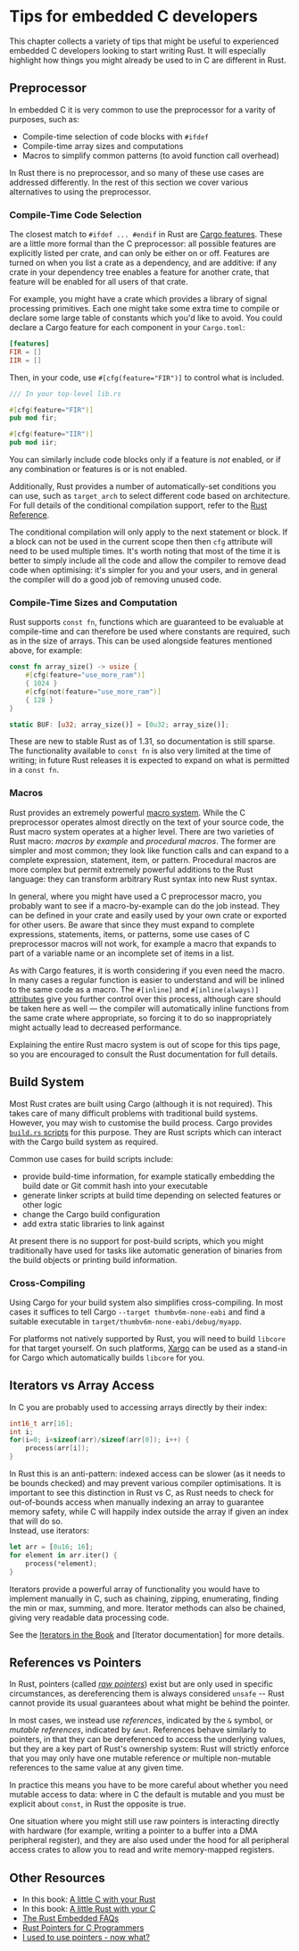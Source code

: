 # Tips for embedded C developers

This chapter collects a variety of tips that might be useful to experienced
embedded C developers looking to start writing Rust. It will especially
highlight how things you might already be used to in C are different in Rust.

## Preprocessor

In embedded C it is very common to use the preprocessor for a varity of
purposes, such as:

* Compile-time selection of code blocks with `#ifdef`
* Compile-time array sizes and computations
* Macros to simplify common patterns (to avoid function call overhead)

In Rust there is no preprocessor, and so many of these use cases are addressed
differently. In the rest of this section we cover various alternatives to
using the preprocessor.

### Compile-Time Code Selection

The closest match to `#ifdef ... #endif` in Rust are [Cargo features]. These
are a little more formal than the C preprocessor: all possible features are
explicitly listed per crate, and can only be either on or off. Features are
turned on when you list a crate as a dependency, and are additive: if any crate
in your dependency tree enables a feature for another crate, that feature will
be enabled for all users of that crate.

[Cargo features]: https://doc.rust-lang.org/cargo/reference/manifest.html#the-features-section

For example, you might have a crate which provides a library of signal
processing primitives. Each one might take some extra time to compile or
declare some large table of constants which you'd like to avoid. You could
declare a Cargo feature for each component in your `Cargo.toml`:

```toml
[features]
FIR = []
IIR = []
```

Then, in your code, use `#[cfg(feature="FIR")]` to control what is included.

```rust
/// In your top-level lib.rs

#[cfg(feature="FIR")]
pub mod fir;

#[cfg(feature="IIR")]
pub mod iir;
```

You can similarly include code blocks only if a feature is _not_ enabled, or if
any combination or features is or is not enabled.

Additionally, Rust provides a number of automatically-set conditions you can
use, such as `target_arch` to select different code based on architecture. For
full details of the conditional compilation support, refer to the [Rust
Reference].

[Rust Reference]: https://doc.rust-lang.org/reference/conditional-compilation.html

The conditional compilation will only apply to the next statement or block. If
a block can not be used in the current scope then then `cfg` attribute will
need to be used multiple times.  It's worth noting that most of the time it is
better to simply include all the code and allow the compiler to remove dead
code when optimising: it's simpler for you and your users, and in general the
compiler will do a good job of removing unused code.

### Compile-Time Sizes and Computation

Rust supports `const fn`, functions which are guaranteed to be evaluable at
compile-time and can therefore be used where constants are required, such as
in the size of arrays. This can be used alongside features mentioned above,
for example:

```rust
const fn array_size() -> usize {
    #[cfg(feature="use_more_ram")]
    { 1024 }
    #[cfg(not(feature="use_more_ram")]
    { 128 }
}

static BUF: [u32; array_size()] = [0u32; array_size()];
```

These are new to stable Rust as of 1.31, so documentation is still sparse. The
functionality available to `const fn` is also very limited at the time of
writing; in future Rust releases it is expected to expand on what is permitted
in a `const fn`.

### Macros

Rust provides an extremely powerful [macro system]. While the C preprocessor
operates almost directly on the text of your source code, the Rust macro system
operates at a higher level. There are two varieties of Rust macro: _macros by
example_ and _procedural macros_. The former are simpler and most common; they
look like function calls and can expand to a complete expression, statement,
item, or pattern. Procedural macros are more complex but permit extremely
powerful additions to the Rust language: they can transform arbitrary Rust
syntax into new Rust syntax.

[macro system]: https://doc.rust-lang.org/book/second-edition/appendix-04-macros.html

In general, where you might have used a C preprocessor macro, you probably want
to see if a macro-by-example can do the job instead. They can be defined in
your crate and easily used by your own crate or exported for other users. Be
aware that since they must expand to complete expressions, statements, items,
or patterns, some use cases of C preprocessor macros will not work, for example
a macro that expands to part of a variable name or an incomplete set of items
in a list.

As with Cargo features, it is worth considering if you even need the macro. In
many cases a regular function is easier to understand and will be inlined to
the same code as a macro. The `#[inline]` and `#[inline(always)]` [attributes]
give you further control over this process, although care should be taken here
as well — the compiler will automatically inline functions from the same crate
where appropriate, so forcing it to do so inappropriately might actually lead
to decreased performance.

[attributes]: https://doc.rust-lang.org/reference/attributes.html#inline-attribute

Explaining the entire Rust macro system is out of scope for this tips page, so
you are encouraged to consult the Rust documentation for full details.

## Build System

Most Rust crates are built using Cargo (although it is not required). This
takes care of many difficult problems with traditional build systems. However,
you may wish to customise the build process. Cargo provides [`build.rs`
scripts] for this purpose. They are Rust scripts which can interact with the
Cargo build system as required.

[`build.rs` scripts]: https://doc.rust-lang.org/cargo/reference/build-scripts.html

Common use cases for build scripts include:

* provide build-time information, for example statically embedding the build
  date or Git commit hash into your executable
* generate linker scripts at build time depending on selected features or other
  logic
* change the Cargo build configuration
* add extra static libraries to link against

At present there is no support for post-build scripts, which you might
traditionally have used for tasks like automatic generation of binaries from
the build objects or printing build information.

### Cross-Compiling

Using Cargo for your build system also simplifies cross-compiling. In most
cases it suffices to tell Cargo `--target thumbv6m-none-eabi` and find a
suitable executable in `target/thumbv6m-none-eabi/debug/myapp`.

For platforms not natively supported by Rust, you will need to build `libcore`
for that target yourself. On such platforms, [Xargo] can be used as a stand-in
for Cargo which automatically builds `libcore` for you.

[Xargo]: https://github.com/japaric/xargo

## Iterators vs Array Access

In C you are probably used to accessing arrays directly by their index:

```c
int16_t arr[16];
int i;
for(i=0; i<sizeof(arr)/sizeof(arr[0]); i++) {
    process(arr[i]);
}
```

In Rust this is an anti-pattern: indexed access can be slower (as it needs to
be bounds checked) and may prevent various compiler optimisations.
It is important to see this distinction in Rust vs C, as Rust needs to check for out-of-bounds access when manually indexing an array to guarantee memory safety, while C will happily index outside the array if given an index that will do so.  
Instead, use iterators:

```rust
let arr = [0u16; 16];
for element in arr.iter() {
    process(*element);
}
```

Iterators provide a powerful array of functionality you would have to implement
manually in C, such as chaining, zipping, enumerating, finding the min or max,
summing, and more. Iterator methods can also be chained, giving very readable
data processing code.

See the [Iterators in the Book] and [Iterator documentation] for more details.

[Iterators in the Book]: https://doc.rust-lang.org/book/second-edition/ch13-02-iterators.html
[Iterator method documentation]: https://doc.rust-lang.org/core/iter/trait.Iterator.html

## References vs Pointers

In Rust, pointers (called [_raw pointers_]) exist but are only used in specific
circumstances, as dereferencing them is always considered `unsafe` -- Rust
cannot provide its usual guarantees about what might be behind the pointer.

[_raw pointers_]: https://doc.rust-lang.org/book/second-edition/ch19-01-unsafe-rust.html#dereferencing-a-raw-pointer

In most cases, we instead use _references_, indicated by the `&` symbol, or
_mutable references_, indicated by `&mut`. References behave similarly to
pointers, in that they can be dereferenced to access the underlying values, but
they are a key part of Rust's ownership system: Rust will strictly enforce that
you may only have one mutable reference _or_ multiple non-mutable references to
the same value at any given time.

In practice this means you have to be more careful about whether you need
mutable access to data: where in C the default is mutable and you must be
explicit about `const`, in Rust the opposite is true.

One situation where you might still use raw pointers is interacting directly
with hardware (for example, writing a pointer to a buffer into a DMA peripheral
register), and they are also used under the hood for all peripheral access
crates to allow you to read and write memory-mapped registers.

## Other Resources

* In this book: [A little C with your Rust](../interoperability/c-with-rust.md)
* In this book: [A little Rust with your C](../interoperability/rust-with-c.md)
* [The Rust Embedded FAQs](https://docs.rust-embedded.org/faq.html)
* [Rust Pointers for C Programmers](http://blahg.josefsipek.net/?p=580)
* [I used to use pointers - now what?](https://github.com/diwic/reffers-rs/blob/master/docs/Pointers.md)
